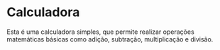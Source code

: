 # Calculadora
Esta é uma calculadora simples, que permite realizar operações matemáticas básicas como adição, subtração, multiplicação e divisão.
